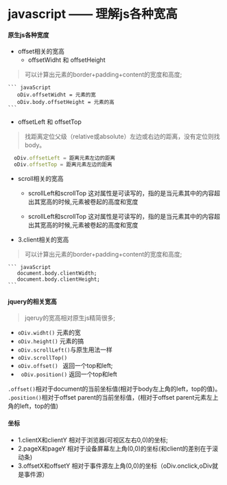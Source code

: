 # javascript —— 理解js各种宽高

#### 原生js各种宽度
- offset相关的宽高
  -  offsetWidht 和 offsetHeight
  

 > 可以计算出元素的border+padding+content的宽度和高度;

    ``` javaScript
       oDiv.offsetWidht = 元素的宽
       oDiv.body.offsetHeight = 元素的高
    ```


  -  offsetLeft 和 offsetTop

   > 找距离定位父级（relative或absolute）左边或右边的距离，没有定位则找body。
   
   ``` javascript
     oDiv.offsetLeft = 距离元素左边的距离
     oDiv.offsetTop = 距离元素左边的距离
   ```
- scroll相关的宽高
  -  scrollLeft和scrollTop
  这对属性是可读写的，指的是当元素其中的内容超出其宽高的时候,元素被卷起的高度和宽度

  -  scrollLeft和scrollTop
  这对属性是可读写的，指的是当元素其中的内容超出其宽高的时候,元素被卷起的高度和宽度

- 3.client相关的宽高
 > 可以计算出元素的border+padding+content的宽度和高度;

    ``` javaScript
       document.body.clientWidth;
       document.body.clientHeight;
    ```
#### jquery的相关宽高
 >  jqeruy的宽高相对原生js精简很多;
 
-  `oDiv.widht()` 元素的宽
-  `oDiv.height()` 元素的搞
- ` oDiv.scrollLeft() `与原生用法一样
-  `oDiv.scrollTop() `
-  `oDiv.offset() ` 返回一个top和left;
- ` oDiv.position()` 返回一个top和left

`.offset()`相对于document的当前坐标值(相对于body左上角的left，top的值)。
`.position()`相对于offset parent的当前坐标值，(相对于offset parent元素左上角的left，top的值)
 

#### 坐标
-  1.clientX和clientY
   相对于浏览器(可视区左右0,0)的坐标;
-  2.pageX和pageY
    相对于设备屏幕左上角(0,0)的坐标(和client的差别在于滚动条)
-  3.offsetX和offsetY
    相对于事件源左上角(0,0)的坐标（oDiv.onclick,oDiv就是事件源）